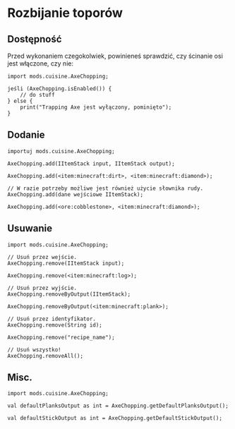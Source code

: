 # Rozbijanie toporów

## Dostępność

Przed wykonaniem czegokolwiek, powinieneś sprawdzić, czy ścinanie osi jest włączone, czy nie:

```zenscript
import mods.cuisine.AxeChopping;

jeśli (AxeChopping.isEnabled()) {
    // do stuff
} else {
    print("Trapping Axe jest wyłączony, pominięto");
}
```

## Dodanie

```zenscript
importuj mods.cuisine.AxeChopping;

AxeChopping.add(IItemStack input, IItemStack output);

AxeChopping.add(<item:minecraft:dirt>, <item:minecraft:diamond>);

// W razie potrzeby możliwe jest również użycie słownika rudy.
AxeChopping.add(dane wejściowe IItemStack);

AxeChopping.add(<ore:cobblestone>, <item:minecraft:diamond>);
```

## Usuwanie

```zenscript
import mods.cuisine.AxeChopping;

// Usuń przez wejście.
AxeChopping.remove(IItemStack input);

AxeChopping.remove(<item:minecraft:log>);

// Usuń przez wyjście.
AxeChopping.removeByOutput(IItemStack);

AxeChopping.removeByOutput(<item:minecraft:plank>);

// Usuń przez identyfikator.
AxeChopping.remove(String id);

AxeChopping.remove("recipe_name");

// Usuń wszystko!
AxeChopping.removeAll();
```

## Misc.

```zenscript
import mods.cuisine.AxeChopping;

val defaultPlanksOutput as int = AxeChopping.getDefaultPlanksOutput();

val defaultStickOutput as int = AxeChopping.getDefaultStickOutput();
```